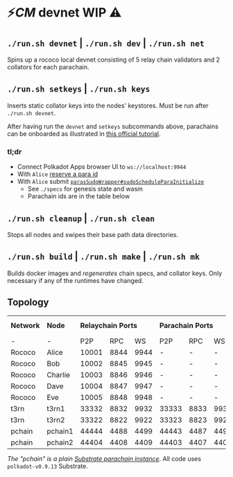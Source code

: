 # ⚡*CM* devnet WIP ⚠️

##  `./run.sh devnet` | `./run.sh dev` | `./run.sh net` 

Spins up a rococo local devnet consisting of 5 relay chain validators and 2 collators for each parachain.

##  `./run.sh setkeys` | `./run.sh keys`

Inserts static collator keys into the nodes' keystores. Must be run after `./run.sh devnet`.

After having run the `devnet` and `setkeys` subcommands above, parachains can be onboarded as illustrated in [this official tutorial](https://docs.substrate.io/tutorials/v3/cumulus/connect-parachain/#parachain-registration).

### tl;dr

+ Connect Polkadot Apps browser UI to `ws://localhost:9944`
+ With `Alice` [reserve a para id](https://docs.substrate.io/tutorials/v3/cumulus/connect-parachain/#reserve-a-para-id)
+ With `Alice` submit [`parasSudoWrapper#sudoScheduleParaInitialize`](https://docs.substrate.io/tutorials/v3/cumulus/connect-parachain/#registration-transaction)
  + See `./specs` for genesis state and wasm
  + Parachain ids are in the table below

## `./run.sh cleanup` | `./run.sh clean`

Stops all nodes and swipes their base path data directories.

## `./run.sh build` | `./run.sh make` | `./run.sh mk` 

Builds docker images and *regenerates* chain specs, and collator keys. Only necessary if any of the runtimes have changed.

## Topology

<table style="margin-bottom:0;">
  <tr>
    <td><b>Network</b></td>
    <td><b>Node</b></td>
    <td colspan="3"><b>Relaychain Ports</b></td>
    <td colspan="3"><b>Parachain Ports</b></td>
    <td><b>Parachain Id</b></td>
  </tr>
  <tr>
    <td>-</td>
    <td>-</td>
    <td>P2P</td>
    <td>RPC</td>
    <td>WS</td>
    <td>P2P</td>
    <td>RPC</td>
    <td>WS</td>
    <td>-</td>
  </tr>
  <tr>
    <td>Rococo</td>
    <td>Alice</td>
    <td>10001</td>
    <td>8844</td>
    <td>9944</td>
    <td>-</td>
    <td>-</td>
    <td>-</td>
    <td>-</td>
  </tr>
  <tr>
    <td>Rococo</td>
    <td>Bob</td>
    <td>10002</td>
    <td>8845</td>
    <td>9945</td>
    <td>-</td>
    <td>-</td>
    <td>-</td>
    <td>-</td>
  </tr>
  <tr>
    <td>Rococo</td>
    <td>Charlie</td>
    <td>10003</td>
    <td>8846</td>
    <td>9946</td>
    <td>-</td>
    <td>-</td>
    <td>-</td>
    <td>-</td>
  </tr>
  <tr>
    <td>Rococo</td>
    <td>Dave</td>
    <td>10004</td>
    <td>8847</td>
    <td>9947</td>
    <td>-</td>
    <td>-</td>
    <td>-</td>
    <td>-</td>
  </tr>
  <tr>
    <td>Rococo</td>
    <td>Eve</td>
    <td>10005</td>
    <td>8848</td>
    <td>9948</td>
    <td>-</td>
    <td>-</td>
    <td>-</td>
    <td>-</td>
  </tr>
  <tr>
    <td>t3rn</td>
    <td>t3rn1</td>
    <td>33332</td>
    <td>8832</td>
    <td>9932</td>
    <td>33333</td>
    <td>8833</td>
    <td>9933</td>
    <td>3000</td>
  </tr>
  <tr>
    <td>t3rn</td>
    <td>t3rn2</td>
    <td>33322</td>
    <td>8822</td>
    <td>9922</td>
    <td>33323</td>
    <td>8823</td>
    <td>9923</td>
    <td>3000</td>
  </tr>
  <tr>
    <td>pchain</td>
    <td>pchain1</td>
    <td>44444</td>
    <td>4488</td>
    <td>4499</td>
    <td>44443</td>
    <td>4487</td>
    <td>4498</td>
    <td>4000</td>
  </tr>
  <tr>
    <td>pchain</td>
    <td>pchain2</td>
    <td>44404</td>
    <td>4408</td>
    <td>4409</td>
    <td>44403</td>
    <td>4407</td>
    <td>4408</td>
    <td>4000</td>
  </tr>
</table>

*The "pchain" is a plain [Substrate parachain instance](https://github.com/substrate-developer-hub/substrate-parachain-template)*. All code uses `polkadot-v0.9.13` Substrate.
